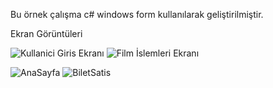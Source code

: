 Bu örnek çalışma c# windows form kullanılarak geliştirilmiştir.

Ekran Görüntüleri

![Kullanici Giris Ekranı](https://github.com/BurakGonca/Windows-Form-Sinema-Uygulama/assets/154968593/58a341a2-f82c-4bb5-a7cc-ba704a4e55d4)
![Film İslemleri Ekranı](https://github.com/BurakGonca/Windows-Form-Sinema-Uygulama/assets/154968593/e506a1c0-aec8-4c84-8182-7e7f7b705f4b)

![AnaSayfa](https://github.com/BurakGonca/Windows-Form-Sinema-Uygulama/assets/154968593/1f41aada-4f14-4c7b-b906-c103c3ee560b)
![BiletSatis](https://github.com/BurakGonca/Windows-Form-Sinema-Uygulama/assets/154968593/e3b5ff8b-a716-4897-8591-8ad61eda6ea6)
